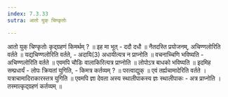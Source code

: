 ```yaml
---
index: 7.3.33
sutra: आतो युक् चिण्कृतोः

---
```

आतो युक् चिण्कृतोः कृद्ग्रहणं किमर्थम् ? ॥ इह मा भूत् - ददौ दधौ ॥ नैतदस्ति प्रयोजनम्, अचिण्णलोरिति वर्तते ॥ यद्यचिण्णलोरिति वर्तते, - अदायि(3) अधायीत्यत्र न प्राप्नोति ॥ वचनाच्चिणि भविष्यति - अचिण्णलोरिति वर्तते ॥ एवमपि चौडिः वालाकिरित्यत्र प्राप्नोति ॥ लोपोऽत्र बाधको भविष्यति ॥ इदमिह सम्प्रधार्यं - लोपः क्रियतां युगिति, - किमत्र कर्तव्यम् ? ॥ परत्वाद्युक् ॥ एवं तर्ह्यचामादेरिति वर्तते । यत्राचामादिराकारस्तत्र युगिति ॥ एवमपि ज्ञा देवता अस्य स्थालीपाकस्य ज्ञः स्थालीपाकः - अत्र प्राप्नोति । तस्मात्कृद्ग्रहणं कर्तव्यम् ॥